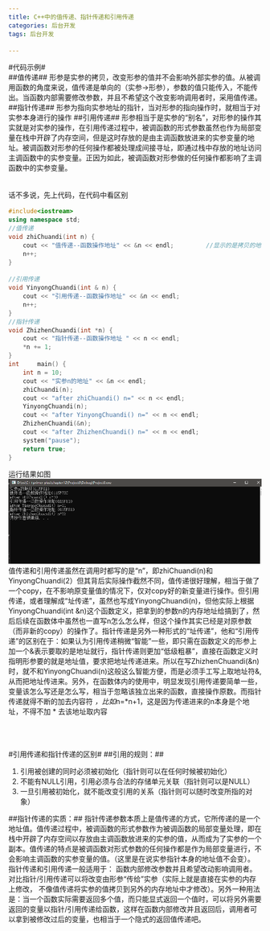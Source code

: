 ```yaml
---
title: C++中的值传递、指针传递和引用传递
categories: 后台开发
tags: 后台开发

---
```

#代码示例#  
##值传递##
形参是实参的拷贝，改变形参的值并不会影响外部实参的值。从被调用函数的角度来说，值传递是单向的（实参->形参），参数的值只能传入，不能传出。当函数内部需要修改参数，并且不希望这个改变影响调用者时，采用值传递。
##指针传递##
形参为指向实参地址的指针，当对形参的指向操作时，就相当于对实参本身进行的操作
##引用传递##
形参相当于是实参的“别名”，对形参的操作其实就是对实参的操作，在引用传递过程中，被调函数的形式参数虽然也作为局部变量在栈中开辟了内存空间，但是这时存放的是由主调函数放进来的实参变量的地址。被调函数对形参的任何操作都被处理成间接寻址，即通过栈中存放的地址访问主调函数中的实参变量。正因为如此，被调函数对形参做的任何操作都影响了主调函数中的实参变量。
<br><br><br>
话不多说，先上代码，在代码中看区别
```cpp
#include<iostream>
using namespace std;
//值传递
void zhiChuandi(int n) {
	cout << "值传递--函数操作地址" << &n << endl;         //显示的是拷贝的地址而不是源地址 
	n++;
}

//引用传递
void YinyongChuandi(int & n) {
	cout << "引用传递--函数操作地址" << &n << endl;
	n++;
}
//指针传递
void ZhizhenChuandi(int *n) {
	cout << "指针传递--函数操作地址 " << n << endl;
	*n += 1;
}
int     main() {
	int n = 10;
	cout << "实参n的地址" << &n << endl;
	zhiChuandi(n);
	cout << "after zhiChuandi() n=" << n << endl;
	YinyongChuandi(n);
	cout << "after YinyongChuandi() n=" << n << endl;
	ZhizhenChuandi(&n);
	cout << "after ZhizhenChuandi() n=" << n << endl;
	system("pause");
	return true;
}
```

运行结果如图
![](/public/image/2019-12-01-1.png)
值传递和引用传递虽然在调用时都写的是“n”，即zhiChuandi(n)和YinyongChuandi(2）但其背后实际操作截然不同，值传递很好理解，相当于做了一个copy，在不影响原变量值的情况下，仅对copy好的新变量进行操作。但引用传递，或者理解成“址传递”，虽然也写成YinyongChuandi(n)，但他实际上根据YinyongChuandi(int &n)这个函数定义，把拿到的参数n的内存地址给搞到了，然后后续在函数体中虽然也一直写n怎么怎么样，但这个操作其实已经是对原参数（而非新的copy）的操作了。指针传递是另外一种形式的“址传递”，他和“引用传递”的区别在于：如果认为引用传递稍微“智能”一些，即只需在函数定义的形参上加一个&表示要取的是地址就行，指针传递则更加“低级粗暴”，直接在函数定义时指明形参要的就是地址值，要求把地址传递进来。所以在写ZhizhenChuandi(&n)时，就不和YinyongChuandi(n)这般这么智能方便，而是必须手工写上取地址符&,从而把地址传进来。另外，在函数体内的使用中，明显发现引用传递要简单一些，变量该怎么写还是怎么写，相当于忽略该独立出来的函数，直接操作原数。而指针传递就得不断的加去内容符 *，比如*n=*n+1，这是因为传递进来的n本身是个地址，不得不加 * 去该地址取内容

<br><br><br>
#引用传递和指针传递的区别#
##引用的规则：##
1. 引用被创建的同时必须被初始化（指针则可以在任何时候被初始化）
2. 不能有NULL引用，引用必须与合法的存储单元关联（指针则可以是NULL）
3. 一旦引用被初始化，就不能改变引用的关系（指针则可以随时改变所指的对象）

##指针传递的实质：##
  指针传递参数本质上是值传递的方式，它所传递的是一个地址值。值传递过程中，被调函数的形式参数作为被调函数的局部变量处理，即在栈中开辟了内存空间以存放由主调函数放进来的实参的值，从而成为了实参的一个副本。值传递的特点是被调函数对形式参数的任何操作都是作为局部变量进行，不会影响主调函数的实参变量的值。（这里是在说实参指针本身的地址值不会变）。
指针传递和引用传递一般适用于：
  函数内部修改参数并且希望改动影响调用者。对比指针/引用传递可以将改变由形参“传给”实参（实际上就是直接在实参的内存上修改，
不像值传递将实参的值拷贝到另外的内存地址中才修改）。另外一种用法是：当一个函数实际需要返回多个值，而只能显式返回一个值时，可以将另外需要返回的变量以指针/引用传递给函数，这样在函数内部修改并且返回后，调用者可以拿到被修改过后的变量，也相当于一个隐式的返回值传递吧。